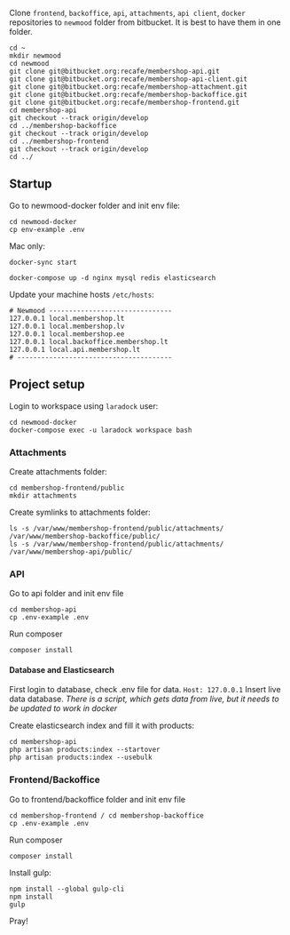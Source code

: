 Clone `frontend`, `backoffice`, `api`, `attachments`, `api client`, `docker` repositories to `newmood` folder from bitbucket.
It is best to have them in one folder.
```
cd ~
mkdir newmood
cd newmood
git clone git@bitbucket.org:recafe/membershop-api.git
git clone git@bitbucket.org:recafe/membershop-api-client.git
git clone git@bitbucket.org:recafe/membershop-attachment.git
git clone git@bitbucket.org:recafe/membershop-backoffice.git
git clone git@bitbucket.org:recafe/membershop-frontend.git
cd membershop-api
git checkout --track origin/develop
cd ../membershop-backoffice
git checkout --track origin/develop
cd ../membershop-frontend
git checkout --track origin/develop
cd ../
```


## Startup
Go to newmood-docker folder and init env file:
```
cd newmood-docker
cp env-example .env
```

Mac only:
```
docker-sync start
```

```
docker-compose up -d nginx mysql redis elasticsearch
```

Update your machine hosts `/etc/hosts`:
```
# Newmood -------------------------------
127.0.0.1 local.membershop.lt
127.0.0.1 local.membershop.lv
127.0.0.1 local.membershop.ee
127.0.0.1 local.backoffice.membershop.lt
127.0.0.1 local.api.membershop.lt
# ---------------------------------------
```


## Project setup
Login to workspace using `laradock` user:
```
cd newmood-docker
docker-compose exec -u laradock workspace bash
```

### Attachments
Create attachments folder:
```
cd membershop-frontend/public
mkdir attachments
```

Create symlinks to attachments folder:
```
ls -s /var/www/membershop-frontend/public/attachments/ /var/www/membershop-backoffice/public/
ls -s /var/www/membershop-frontend/public/attachments/ /var/www/membershop-api/public/
```

### API
Go to api folder and init env file
```
cd membershop-api
cp .env-example .env
```

Run composer
```
composer install
```

#### Database and Elasticsearch
First login to database, check .env file for data.
`Host: 127.0.0.1`
Insert live data database. _There is a script, which gets data from live, but it needs to be updated to work in docker_

Create elasticsearch index and fill it with products:
```
cd membershop-api
php artisan products:index --startover
php artisan products:index --usebulk
```

### Frontend/Backoffice
Go to frontend/backoffice folder and init env file
```
cd membershop-frontend / cd membershop-backoffice
cp .env-example .env
```

Run composer
```
composer install
```

Install gulp:
```
npm install --global gulp-cli
npm install
gulp
```


Pray!
